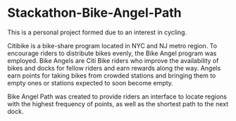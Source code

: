 # Stackathon-Bike-Angel-Path

This is a personal project formed due to an interest in cycling.

Citibike is a bike-share program located in NYC and NJ metro region. To encourage riders to distribute bikes evenly,
the Bike Angel program was employed. Bike Angels are Citi Bike riders who improve the availability of bikes and 
docks for fellow riders and earn rewards along the way. Angels earn points for taking bikes from crowded stations and
bringing them to empty ones or stations expected to soon become empty. 

Bike Angel Path was created to provide riders an interface to locate regions with the highest frequency of points,
as well as the shortest path to the next dock.
